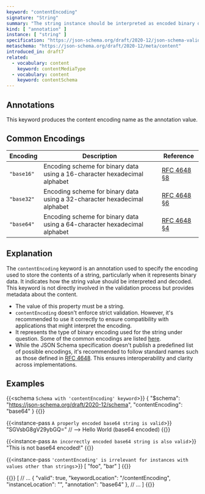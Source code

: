 ```yaml
---
keyword: "contentEncoding"
signature: "String"
summary: "The string instance should be interpreted as encoded binary data and decoded using the encoding named by this property."
kind: [ "annotation" ]
instance: [ "string" ]
specification: "https://json-schema.org/draft/2020-12/json-schema-validation.html#section-8.3"
metaschema: "https://json-schema.org/draft/2020-12/meta/content"
introduced_in: draft7
related:
  - vocabulary: content
    keyword: contentMediaType
  - vocabulary: content
    keyword: contentSchema
---
```


Annotations
-----------

This keyword produces the content encoding name as the annotation value.

## Common Encodings

| Encoding   | Description                                                                                     | Reference |
|------------|-------------------------------------------------------------------------------------------------|-----------|
| `"base16"` | Encoding scheme for binary data using a 16-character hexadecimal alphabet                       | [RFC 4648 §8](https://datatracker.ietf.org/doc/html/rfc4648#section-8) |
| `"base32"` | Encoding scheme for binary data using a 32-character hexadecimal alphabet                                   | [RFC 4648 §6](https://datatracker.ietf.org/doc/html/rfc4648#section-6) |
| `"base64"` | Encoding scheme for binary data using a 64-character hexadecimal alphabet | [RFC 4648 §4](https://datatracker.ietf.org/doc/html/rfc4648#section-4) |


## Explanation

The `contentEncoding` keyword is an annotation used to specify the encoding used to store the contents of a string, particularly when it represents binary data. It indicates how the string value should be interpreted and decoded. This keyword is not directly involved in the validation process but provides metadata about the content.

* The value of this property must be a string.
* `contentEncoding` doesn't enforce strict validation. However, it's recommended to use it correctly to ensure compatibility with applications that might interpret the encoding.
* It represents the type of binary encoding used for the string under question. Some of the common encodings are listed [here](#common-encodings).
* While the JSON Schema specification doesn't publish a predefined list of possible encodings, it's recommended to follow standard names such as those defined in [RFC 4648](https://www.rfc-editor.org/info/rfc4686). This ensures interoperability and clarity across implementations.

## Examples

{{<schema `Schema with 'contentEncoding' keyword`>}}
{
  "$schema": "https://json-schema.org/draft/2020-12/schema",
  "contentEncoding": "base64"
}
{{</schema>}}

{{<instance-pass `A properly encoded base64 string is valid`>}}
"SGVsbG8gV29ybGQ="    // --> Hello World (base64 encoded)
{{</instance-pass>}}

{{<instance-pass `An incorrectly encoded base64 string is also valid`>}}
"This is not base64 encoded!"
{{</instance-pass>}}

{{<instance-pass `'contentEncoding' is irrelevant for instances with values other than strings`>}}
[ "foo", "bar" ]
{{</instance-pass>}}

{{<instance-annotation>}}
[
  // ...
  {
    "valid": true,
    "keywordLocation": "/contentEncoding",
    "instanceLocation": "",
    "annotation": "base64"
  },
  // ...
]
{{</instance-annotation>}}